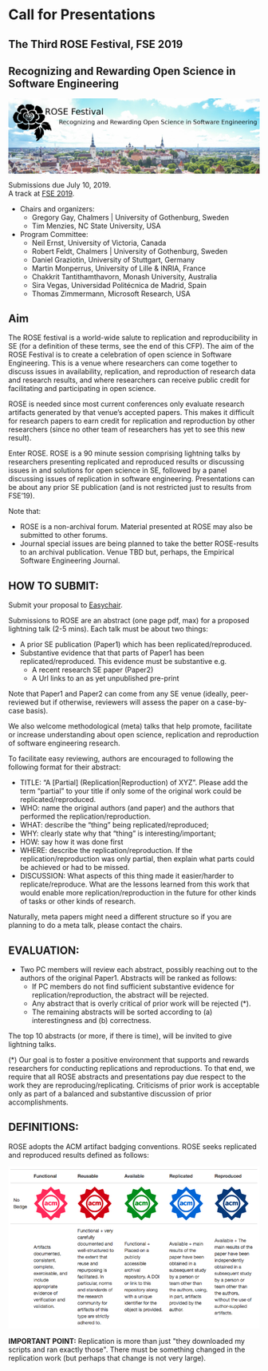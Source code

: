 # Call for Presentations

##  The Third ROSE Festival, FSE 2019
##  Recognizing and Rewarding Open Science in Software Engineering  

<img align="center" src="etc/img/header.png">  

Submissions due July 10, 2019.  
A track at [FSE 2019](https://esec-fse19.ut.ee/).

- Chairs and organizers:
     - Gregory Gay, Chalmers | University of Gothenburg, Sweden
     - Tim Menzies, NC State University, USA
- Program Committee:
     - Neil	Ernst,	University of Victoria, Canada
     - Robert	Feldt,	Chalmers | University of Gothenburg, Sweden
     - Daniel	Graziotin,	University of Stuttgart, Germany
     - Martin	Monperrus,	University of Lille & INRIA, France
     - Chakkrit	Tantithamthavorn, Monash University, Australia
     - Sira	Vegas,	Universidad Politécnica de Madrid, Spain
     - Thomas	Zimmermann,	Microsoft Research, USA
 
## Aim

The ROSE festival is a world-wide salute to replication and reproducibility in SE (for a definition of these terms, see the end of this CFP). 
The aim of the ROSE Festival is to create a celebration of open science in Software Engineering. This is a venue where researchers can come together to discuss issues in availability, replication, and reproduction of research data and research results, and where researchers can receive public credit for facilitating and participating in open science.

ROSE is needed since most current conferences only evaluate research artifacts generated by that venue’s accepted papers. This makes it difficult for research papers to earn credit for replication and reproduction by other researchers (since no other team of researchers has yet to see this new result).

Enter ROSE. ROSE is a 90 minute session comprising lightning talks by researchers presenting replicated and reproduced results or discussing issues in and solutions for open science in SE, followed by a panel discussing issues of replication in software engineering. Presentations can be about any prior SE publication (and is not restricted just to results from FSE’19).

Note that:

- ROSE is a non-archival forum. Material presented at ROSE may also be submitted to other forums.
- Journal special issues are being planned to take the better ROSE-results to an archival publication. Venue TBD but, perhaps, the Empirical Software Engineering Journal.

## HOW TO SUBMIT:

Submit your proposal to [Easychair](TODO).

Submissions to ROSE are an abstract (one page pdf, max) for a proposed lightning talk (2-5 mins). Each talk must be about two things:

- A prior SE publication (Paper1) which has been replicated/reproduced.
- Substantive evidence that that parts of Paper1 has been replicated/reproduced. This evidence must be substantive e.g.
     - A recent research SE paper (Paper2)
     - A Url links to an as yet unpublished pre-print

Note that Paper1 and Paper2 can come from any SE venue (ideally, peer-reviewed but if otherwise, reviewers will assess the paper on a case-by-case basis).

We also welcome methodological (meta) talks that help promote, facilitate or increase understanding about open science, replication and reproduction of software engineering research.

To facilitate easy reviewing, authors are encouraged to following the following format for their abstract:

- TITLE: “A [Partial] (Replication|Reproduction) of XYZ”. Please add the term “partial” to your title if only some of the original work could be replicated/reproduced.
- WHO: name the original authors (and paper) and the authors that performed the replication/reproduction.
- WHAT: describe the “thing” being replicated/reproduced;
- WHY: clearly state why that “thing” is interesting/important;
- HOW: say how it was done first
- WHERE: describe the replication/reproduction. If the replication/reproduction was only partial, then explain what parts could be achieved or had to be missed.
- DISCUSSION: What aspects of this thing made it easier/harder to replicate/reproduce. What are the lessons learned from this work that would enable more replication/reproduction in the future for other kinds of tasks or other kinds of research.

Naturally, meta papers might need a different structure so if you are planning to do a meta talk, please contact the chairs.

## EVALUATION:

- Two PC members will review each abstract, possibly reaching out to the authors of the original Paper1. Abstracts will be ranked as follows:
    - If PC members do not find sufficient substantive evidence for replication/reproduction, the abstract will be rejected.  
    - Any abstract that is overly critical of prior work will be rejected (*).
    - The remaining abstracts will be sorted according to (a) interestingness and (b) correctness.  

The top 10 abstracts (or more, if there is time), will be invited to give lightning talks.

(*) Our goal is to foster a positive environment that supports and rewards researchers for conducting replications and reproductions.  To that end, we require that all ROSE abstracts and presentations pay due respect to the work they are reproducing/replicating. Criticisms of prior work is acceptable only as part of a balanced and substantive discussion of prior accomplishments.

## DEFINITIONS:

ROSE adopts the ACM artifact badging conventions. ROSE seeks replicated and reproduced results defined as follows:

![](etc/img/acm.png)

**IMPORTANT POINT:** Replication is more than just "they downloaded my scripts and ran exactly those". There must be something changed in the replication work (but perhaps that change is not very large).
